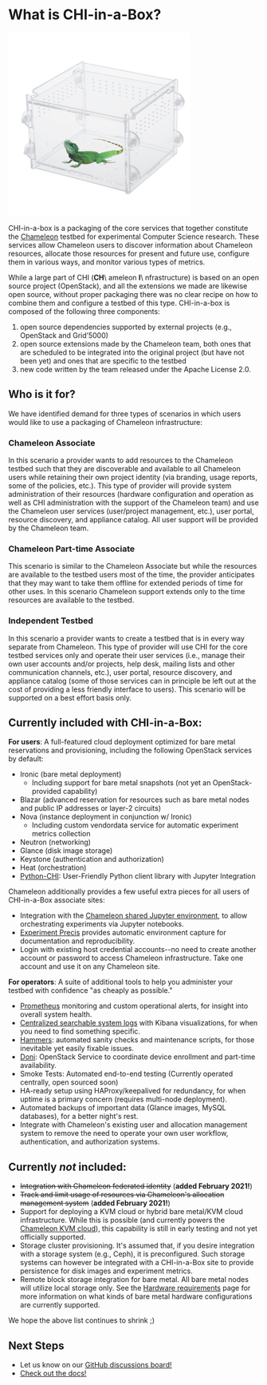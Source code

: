 # What is CHI-in-a-Box?

![](chi-in-a-box.png)

CHI-in-a-box is a packaging of the core services that together constitute the [Chameleon](https://www.chameleoncloud.org) testbed for experimental Computer Science research. These services allow Chameleon users to discover information about Chameleon resources, allocate those resources for present and future use, configure them in various ways, and monitor various types of metrics.

While a large part of CHI (**CH**\ ameleon **I**\ nfrastructure) is based on an open source project (OpenStack), and all the extensions we made are likewise open source, without proper packaging there was no clear recipe on how to combine them and configure a testbed of this type. CHI-in-a-box is composed of the following three components:

1. open source dependencies supported by external projects (e.g., OpenStack and Grid’5000)
2. open source extensions made by the Chameleon team, both ones that are scheduled to be integrated into the original project (but have not been yet) and ones that are specific to the testbed
3. new code written by the team released under the Apache License 2.0.

## Who is it for?

We have identified demand for three types of scenarios in which users would like to use a packaging of Chameleon infrastructure:

### **Chameleon Associate**

In this scenario a provider wants to add resources to the Chameleon testbed such that they are discoverable and available to all Chameleon users while retaining their own project identity (via branding, usage reports, some of the policies, etc.). This type of provider will provide system administration of their resources (hardware configuration and operation as well as CHI administration with the support of the Chameleon team) and use the Chameleon user services (user/project management, etc.), user portal, resource discovery, and appliance catalog. All user support will be provided by the Chameleon team.

### **Chameleon Part-time Associate**

This scenario is similar to the Chameleon Associate but while the resources are available to the testbed users most of the time, the provider anticipates that they may want to take them offline for extended periods of time for other uses. In this scenario Chameleon support extends only to the time resources are available to the testbed.

### **Independent Testbed**

In this scenario a provider wants to create a testbed that is in every way separate from Chameleon. This type of provider will use CHI for the core testbed services only and operate their user services (i.e., manage their own user accounts and/or projects, help desk, mailing lists and other communication channels, etc.), user portal, resource discovery, and appliance catalog (some of those services can in principle be left out at the cost of providing a less friendly interface to users). This scenario will be supported on a best effort basis only.

## Currently included with CHI-in-a-Box:

**For users**: A full-featured cloud deployment optimized for bare metal reservations and provisioning, including the following OpenStack services by default:

* Ironic (bare metal deployment)
  * Including support for bare metal snapshots (not yet an OpenStack-provided capability)
* Blazar (advanced reservation for resources such as bare metal nodes and public IP addresses or layer-2 circuits)
* Nova (instance deployment in conjunction w/ Ironic)
  * Including custom vendordata service for automatic experiment metrics collection
* Neutron (networking)
* Glance (disk image storage)
* Keystone (authentication and authorization)
* Heat (orchestration)
* [Python-CHI](https://github.com/ChameleonCloud/python-chi): User-Friendly Python client library with Jupyter Integration

Chameleon additionally provides a few useful extra pieces for all users of CHI-in-a-Box associate sites:

* Integration with the [Chameleon shared Jupyter environment](https://chameleoncloud.readthedocs.io/en/latest/technical/jupyter.html), to allow orchestrating experiments via Jupyter notebooks.
* [Experiment Precis](https://chameleoncloud.readthedocs.io/en/latest/technical/ep.html) provides automatic environment capture for documentation and reproducibility.
* Login with existing host credential accounts--no need to create another account or password to access Chameleon infrastructure. Take one account and use it on any Chameleon site.

**For operators**: A suite of additional tools to help you administer your testbed with confidence "as cheaply as possible."

* [Prometheus](https://prometheus.io) monitoring and custom operational alerts, for insight into overall system health.
* [Centralized searchable system logs](https://docs.openstack.org/kolla-ansible/latest/reference/logging-and-monitoring/central-logging-guide.html) with Kibana visualizations, for when you need to find something specific.
* [Hammers](https://github.com/chameleoncloud/hammers): automated sanity checks and maintenance scripts, for those inevitable yet easily fixable issues.
* [Doni](https://github.com/ChameleonCloud/doni): OpenStack Service to coordinate device enrollment and part-time availability.
* Smoke Tests: Automated end-to-end testing (Currently operated centrally, open sourced soon)
* HA-ready setup using HAProxy/keepalived for redundancy, for when uptime is a primary concern (requires multi-node deployment).
* Automated backups of important data (Glance images, MySQL databases), for a better night's rest.
* Integrate with Chameleon's existing user and allocation management system to remove the need to operate your own user workflow, authentication, and authorization systems.

## Currently _not_ included:

* ~~Integration with Chameleon federated identity~~ (**added February 2021!**)
* ~~Track and limit usage of resources via Chameleon's allocation management system~~ (**added February 2021!**)
* Support for deploying a KVM cloud or hybrid bare metal/KVM cloud infrastructure. While this is possible (and currently powers the [Chameleon KVM cloud](https://chameleoncloud.readthedocs.io/en/latest/technical/kvm.html)), this capability is still in early testing and not yet officially supported.
* Storage cluster provisioning. It's assumed that, if you desire integration with a storage system (e.g., Ceph), it is preconfigured. Such storage systems can however be integrated with a CHI-in-a-Box site to provide persistence for disk images and experiment metrics.
* Remote block storage integration for bare metal. All bare metal nodes will utilize local storage only. See the [Hardware requirements](https://github.com/ChameleonCloud/chi-in-a-box/wiki/Hardware-requirements) page for more information on what kinds of bare metal hardware configurations are currently supported.

We hope the above list continues to shrink ;)

## Next Steps

* Let us know on our [GitHub discussions board!](https://github.com/ChameleonCloud/chi-in-a-box/discussions)
* [Check out the docs!](https://chameleoncloud.gitbook.io/chi-in-a-box)
